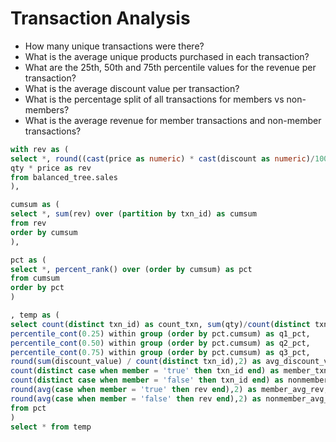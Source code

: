 # Transaction Analysis

- How many unique transactions were there?
- What is the average unique products purchased in each transaction?
- What are the 25th, 50th and 75th percentile values for the revenue per transaction?
- What is the average discount value per transaction?
- What is the percentage split of all transactions for members vs non-members?
- What is the average revenue for member transactions and non-member transactions?

```sql
with rev as (
select *, round((cast(price as numeric) * cast(discount as numeric)/100) * qty,2) as discount_value,
qty * price as rev
from balanced_tree.sales
), 

cumsum as (
select *, sum(rev) over (partition by txn_id) as cumsum 
from rev
order by cumsum 
),  

pct as (
select *, percent_rank() over (order by cumsum) as pct
from cumsum
order by pct 
) 

, temp as (
select count(distinct txn_id) as count_txn, sum(qty)/count(distinct txn_id) as avg_unique_product_count_per_txn, 
percentile_cont(0.25) within group (order by pct.cumsum) as q1_pct,
percentile_cont(0.50) within group (order by pct.cumsum) as q2_pct,
percentile_cont(0.75) within group (order by pct.cumsum) as q3_pct,
round(sum(discount_value) / count(distinct txn_id),2) as avg_discount_value_per_txn,
count(distinct case when member = 'true' then txn_id end) as member_txn_count,
count(distinct case when member = 'false' then txn_id end) as nonmember_txn_count,
round(avg(case when member = 'true' then rev end),2) as member_avg_rev,
round(avg(case when member = 'false' then rev end),2) as nonmember_avg_rev
from pct 
) 
select * from temp
``` 
